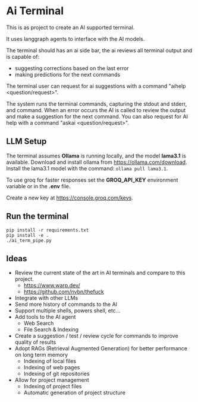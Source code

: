 # Ai Terminal

This is as project to create an AI supported terminal.

It uses langgraph agents to interface with the AI models.

The terminal should has an ai side bar, the ai reviews all terminal output and is capable of:
* suggesting corrections based on the last error
* making predictions for the next commands

The terminal user can request for ai suggestions with a command "aihelp <question/request>". 

The system runs the terminal commands, capturing the stdout and stderr, and command.
When an error occurs the AI is called to review the output and make a suggestion for the next command.
You can also request for AI help with a command "askai <question/request>".

## LLM Setup

The terminal assumes **Ollama** is running locally, and the model **lama3.1** is available.
Download and install ollama from https://ollama.com/download.
Install the lama3.1 model with the command: `ollama pull lama3.1`.

To use groq for faster responses set the **GROQ_API_KEY** environment variable or in the **.env** file.

Create a new key at https://console.groq.com/keys.

## Run the terminal

```
pip install -r requirements.txt
pip install -e .
./ai_term_pipe.py
```

## Ideas

* Review the current state of the art in AI terminals and compare to this project.
    * https://www.warp.dev/
    * https://github.com/nvbn/thefuck
* Integrate with other LLMs
* Send more history of commands to the AI
* Support multiple shells, powers shell, etc...
* Add tools to the AI agent
    * Web Search
    * File Search & Indexing
* Create a suggestion / test / review cycle for commands to improve quality of results
* Adopt RAGs (Retrieval Augmented Generation) for better performance on long term memory
    * Indexing of local files
    * Indexing of web pages
    * Indexing of git repositories
* Allow for project management
    * Indexing of project files
    * Automatic generation of project structure

